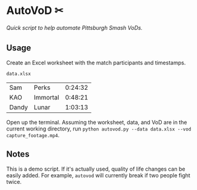 # AutoVoD ✂
###### Quick script to help automate Pittsburgh Smash VoDs.
## Usage
Create an Excel worksheet with the match participants and timestamps.

`data.xlsx`

<table>
  <tbody>
    <tr>
      <td>Sam</td>
      <td>Perks</td>
      <td>0:24:32</td>
    </tr>
    <tr>
      <td>KAO</td>
      <td>Immortal</td>
      <td>0:48:21</td>
    </tr>
    <tr>
      <td>Dandy</td>
      <td>Lunar</td>
      <td>1:03:13</td>
    </tr>
  </tbody>
</table>

Open up the terminal. Assuming the worksheet, data, and VoD are in the current working directory,
run `python autovod.py --data data.xlsx --vod capture_footage.mp4`.

## Notes
This is a demo script. If it's actually used, quality of life changes can be easily added.
For example, `autovod` will currently break if two people fight twice.
